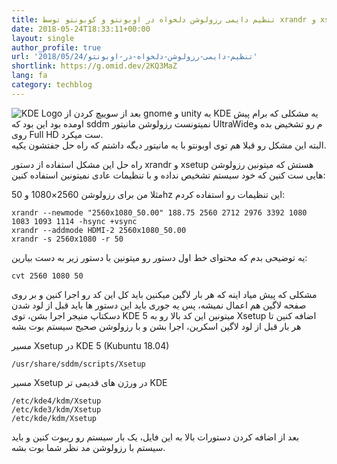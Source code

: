 ```yaml
---
title: تنظیم دایمی رزولوشن دلخواه در اوبونتو و کوبونتو توسط xrandr و xsetup
date: 2018-05-24T18:33:11+00:00
layout: single
author_profile: true
url: '2018/05/24/تنظیم-دایمی-رزولوشن-دلخواه-در-اوبونتو'
shortlink: https://g.omid.dev/2KQ3MaZ
lang: fa
category: techblog
---
```

![KDE Logo](/images/2018/05/KDE_Logo_Official_Lineart_Detailed.svg_-150x150.png) بعد از سوییچ کردن از gnome و unity به KDE یه مشکلی که برام پیش اومده بود این بود که sddm نمیتونست رزولوشن مانیتور UltraWideم رو تشخیض بده و روی Full HD ست میکرد.  
البته این مشکل رو قبلا هم توی اوبونتو با یه مانیتور دیگه داشتم که راه حل جفتشون یکیه.

راه حل این مشکل استفاده از دستور xrandr و xsetup هستش که میتونین رزولوشن هایی ست کنین که خود سیستم تشخیص نداده و با تنظیمات عادی نمیتونین استفاده کنین:

مثلا من برای رزولوشن 2560×1080 و 50hz این تنظیمات رو استفاده کردم:

```shell
xrandr --newmode "2560x1080_50.00" 188.75 2560 2712 2976 3392 1080 1083 1093 1114 -hsync +vsync
xrandr --addmode HDMI-2 2560x1080_50.00
xrandr -s 2560x1080 -r 50
```

یه توضیحی بدم که محتوای خط اول دستور رو میتونین با دستور زیر به دست بیارین:

`cvt 2560 1080 50`

مشکلی که پیش میاد اینه که هر بار لاگین میکنین باید کل این کد رو اجرا کنین و بر روی صفحه لاگین هم اعمال نمیشه، پس یه جوری باید این دستور ها باید قبل از لود شدن دسکتاپ منیجر اجرا بشن، توی KDE 5 میتونین این کد بالا رو به Xsetup اضافه کنین تا هر بار قبل از لود لاگین اسکرین، اجرا بشن و با رزولوشن صحیح سیستم بوت بشه

مسیر Xsetup در KDE 5 (Kubuntu 18.04)

`/usr/share/sddm/scripts/Xsetup`

مسیر Xsetup در ورژن های قدیمی تر KDE

```shell
/etc/kde4/kdm/Xsetup
/etc/kde3/kdm/Xsetup
/etc/kde/kdm/Xsetup
```

بعد از اضافه کردن دستورات بالا به این فایل، یک بار سیستم رو ریبوت کنین و باید سیستم با رزولوشن مد نظر شما بوت بشه.
